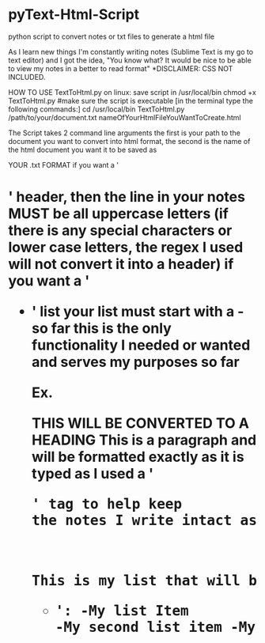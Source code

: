# pyText-Html-Script
python script to convert notes or txt files to generate a html file

As I learn new things I'm constantly writing notes (Sublime Text is my go to text editor) and I got the idea, "You know what? It would be nice to be able to view my notes in a better to read format" 
*DISCLAIMER: CSS NOT INCLUDED.

HOW TO USE TextToHtml.py on linux:
save script in /usr/local/bin
chmod +x TextToHtml.py #make sure the script is executable
[in the terminal type the following commands:]
cd /usr/local/bin
TextToHtml.py /path/to/your/document.txt nameOfYourHtmlFileYouWantToCreate.html

The Script takes 2 command line arguments the first is your path to the document you want to convert into html format, the second is the name of the html document you want it to be saved as

YOUR .txt FORMAT
if you want a '<h1>' header, then the line in your notes MUST be all uppercase letters (if there is any special characters or lower case letters, the regex I used will not convert it into a header)
if you want a '<ul><li>' list your list must start with a -
so far this is the only functionality I needed or wanted and serves my purposes so far

Ex.

THIS WILL BE CONVERTED TO A HEADING
This is a paragraph and 
will be formatted exactly as it
is typed as I used a '<pre>' tag to help
keep the notes I write intact as written

This is my list that will be converted to '<ul><li>':
  -My list Item
  -My second list item
  -My third list item
